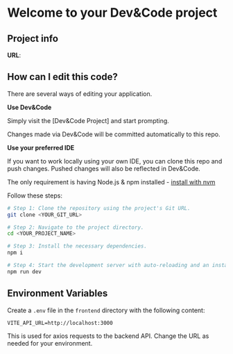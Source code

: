 # Welcome to your Dev&Code project

## Project info

**URL**:

## How can I edit this code?

There are several ways of editing your application.

**Use Dev&Code**

Simply visit the [Dev&Code Project] and start prompting.

Changes made via Dev&Code will be committed automatically to this repo.

**Use your preferred IDE**

If you want to work locally using your own IDE, you can clone this repo and push changes. Pushed changes will also be reflected in Dev&Code.

The only requirement is having Node.js & npm installed - [install with nvm](https://github.com/nvm-sh/nvm#installing-and-updating)

Follow these steps:

```sh
# Step 1: Clone the repository using the project's Git URL.
git clone <YOUR_GIT_URL>

# Step 2: Navigate to the project directory.
cd <YOUR_PROJECT_NAME>

# Step 3: Install the necessary dependencies.
npm i

# Step 4: Start the development server with auto-reloading and an instant preview.
npm run dev

```

## Environment Variables

Create a `.env` file in the `frontend` directory with the following content:

```
VITE_API_URL=http://localhost:3000
```

This is used for axios requests to the backend API. Change the URL as needed for your environment.
